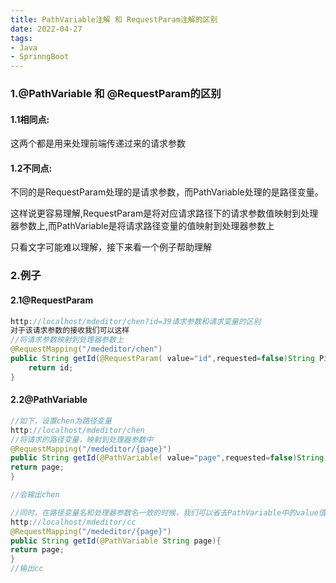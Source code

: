 ```yaml
---
title: PathVariable注解 和 RequestParam注解的区别
date: 2022-04-27
tags: 
- Java
- SprinngBoot
---
```


### 1.@PathVariable 和 @RequestParam的区别

#### 1.1相同点:

这两个都是用来处理前端传递过来的请求参数

#### 1.2不同点:

不同的是RequestParam处理的是请求参数，而PathVariable处理的是路径变量。

这样说更容易理解,RequestParam是将对应请求路径下的请求参数值映射到处理器参数上,而PathVariable是将请求路径变量的值映射到处理器参数上

只看文字可能难以理解，接下来看一个例子帮助理解

### 2.例子

#### 2.1@RequestParam

```java
http://localhost/mdeditor/chen?id=39请求参数和请求变量的区别
对于该请求参数的接收我们可以这样
//将请求参数映射到处理器参数上
@RequestMapping("/mededitor/chen")
public String getId(@RequestParam( value="id",requested=false)String Pid){
	return id;
}
```

#### 2.2@PathVariable

```java
//如下，设置chen为路径变量
http://localhost/mdeditor/chen
//将请求的路径变量，映射到处理器参数中
@RequestMapping("/mededitor/{page}")
public String getId(@PathVariable( value="page",requested=false)String Page){
return page;
}

//会输出chen

//同时，在路径变量名和处理器参数名一致的时候，我们可以省去PathVariable中的value值，如下
http://localhost/mdeditor/cc
@RequestMapping("/mededitor/{page}")
public String getId(@PathVariable String page){
return page;
}
//输出cc
```



